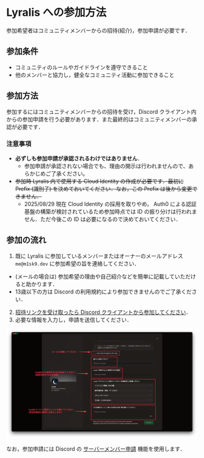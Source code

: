# Lyralis への参加方法

参加希望者はコミュニティメンバーからの招待(紹介)，参加申請が必要です．

## 参加条件

- コミュニティのルールやガイドラインを遵守できること
- 他のメンバーと協力し，健全なコミュニティ活動に参加できること

## 参加方法

参加するにはコミュニティメンバーからの招待を受け，Discord クライアント内からの参加申請を行う必要があります．また最終的はコミュニティメンバーの承認が必要です．

### 注意事項

- **必ずしも参加申請が承認されるわけではありません**．
  - 参加申請が承認されない場合でも、理由の開示は行われませんので、あらかじめご了承ください。
- ~~参加時 Lyralis 内で使用する Cloud Identity の作成が必要です．最初に Prefix (識別子) を決めておいてください．なお，この Prefix は後から変更できません．~~
  - 2025/08/29 現在 Cloud Identity の採用を取りやめ， Auth0 による認証基盤の構築が検討されているため参加時点では ID の振り分けは行われません．ただ今後この ID は必要になるので決めておいてください．

## 参加の流れ

1. 既に Lyralis に参加しているメンバーまたはオーナーのメールアドレス `me@m1sk9.dev` に参加希望の旨を連絡してください．
  - (メールの場合は) 参加希望の理由や自己紹介などを簡単に記載していただけると助かります．
  - 13歳以下の方は Discord の利用規約により参加できませんのでご了承ください．
2. [招待リンクを受け取ったら Discord クライアントから参加してください](https://support.discord.com/hc/ja/articles/360034842871)．
3. 必要な情報を入力し，申請を送信してください．

![](../public/join-apply.png)

なお，参加申請には Discord の [サーバーメンバー申請](https://support.discord.com/hc/ja/articles/29729107418519-%E3%82%B5%E3%83%BC%E3%83%90%E3%83%BC%E3%83%A1%E3%83%B3%E3%83%90%E3%83%BC%E7%94%B3%E8%AB%8B#h_01JK8ZT53MQA698MX4Z2H1X56X) 機能を使用します．
